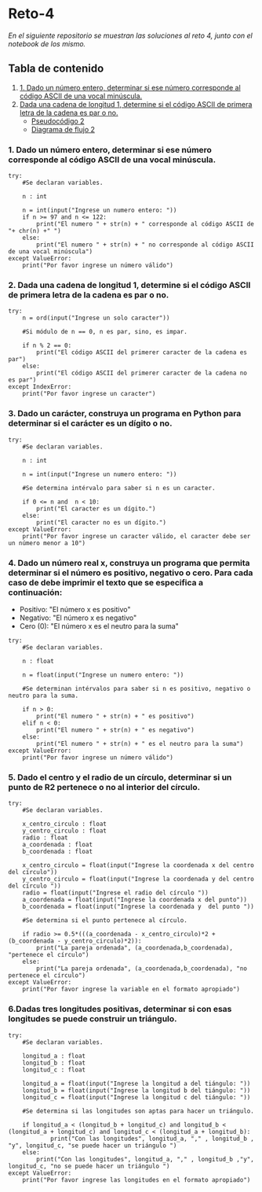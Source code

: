 # Reto-4
_En el siguiente repositorio se muestran las soluciones al reto 4, junto con el notebook de los mismo._

## Tabla de contenido
1. [1. Dado un número entero, determinar si ese número corresponde al código ASCII de una vocal minúscula.](#1.-dado-un-número-entero,-determinar-si-ese-número-corresponde-al-código-ascii-de-una-vocal-minúscula)
2. [Dada una cadena de longitud 1, determine si el código ASCII de primera letra de la cadena es par o no.](#2-dada-una-cadena-de-longitud-1-determine-si-el-código-ascii-de-primera-letra-de-la-cadena-es-par-o-no)
	- [Pseudocódigo 2](#pseudocódigo-2)
	- [Diagrama de flujo 2](#diagrama-de-flujo-2)

### 1. Dado un número entero, determinar si ese número corresponde al código ASCII de una vocal minúscula.

```
try:
    #Se declaran variables.

    n : int
    
    n = int(input("Ingrese un numero entero: "))
    if n >= 97 and n <= 122:
        print("El numero " + str(n) + " corresponde al código ASCII de "+ chr(n) +" ")
    else:
        print("El numero " + str(n) + " no corresponde al código ASCII de una vocal minúscula")
except ValueError:
    print("Por favor ingrese un número válido")
```
    

### 2. Dada una cadena de longitud 1, determine si el código ASCII de primera letra de la cadena es par o no.

```
try:
    n = ord(input("Ingrese un solo caracter"))

    #Si módulo de n == 0, n es par, sino, es impar.

    if n % 2 == 0:
        print("El código ASCII del primerer caracter de la cadena es par")
    else:
        print("El código ASCII del primerer caracter de la cadena no es par")
except IndexError:
    print("Por favor ingrese un caracter")
```

### 3. Dado un carácter, construya un programa en Python para determinar si el carácter es un dígito o no.

```
try:
    #Se declaran variables.
    
    n : int

    n = int(input("Ingrese un numero entero: "))

    #Se determina intérvalo para saber si n es un caracter.

    if 0 <= n and  n < 10:
        print("El caracter es un dígito.")
    else:
        print("El caracter no es un dígito.")
except ValueError:
    print("Por favor ingrese un caracter válido, el caracter debe ser un número menor a 10")
```

### 4. Dado un número real x, construya un programa que permita determinar si el número es positivo, negativo o cero. Para cada caso de debe imprimir el texto que se especifica a continuación:
* Positivo: "El número x es positivo"
* Negativo: "El número x es negativo"
* Cero (0): "El número x es el neutro para la suma"

```
try:
    #Se declaran variables.

    n : float
    
    n = float(input("Ingrese un numero entero: "))

    #Se determinan intérvalos para saber si n es positivo, negativo o neutro para la suma.

    if n > 0:
        print("El numero " + str(n) + " es positivo")
    elif n < 0:
        print("El numero " + str(n) + " es negativo")
    else:
        print("El numero " + str(n) + " es el neutro para la suma")
except ValueError:
    print("Por favor ingrese un número válido")
```

### 5. Dado el centro y el radio de un círculo, determinar si un punto de R2 pertenece o no al interior del círculo.
```
try:
    #Se declaran variables.
    
    x_centro_circulo : float
    y_centro_circulo : float
    radio : float
    a_coordenada : float
    b_coordenada : float
    
    x_centro_circulo = float(input("Ingrese la coordenada x del centro del círculo"))
    y_centro_circulo = float(input("Ingrese la coordenada y del centro del círculo "))
    radio = float(input("Ingrese el radio del círculo "))
    a_coordenada = float(input("Ingrese la coordenada x del punto"))
    b_coordenada = float(input("Ingrese la coordenada y  del punto "))

    #Se determina si el punto pertenece al círculo.

    if radio >= 0.5*(((a_coordenada - x_centro_circulo)*2 + (b_coordenada - y_centro_circulo)*2)):
        print("La pareja ordenada", (a_coordenada,b_coordenada), "pertenece el círculo")
    else:
        print("La pareja ordenada", (a_coordenada,b_coordenada), "no pertenece el círculo")
except ValueError:
    print("Por favor ingrese la variable en el formato apropiado")
```

### 6.Dadas tres longitudes positivas, determinar si con esas longitudes se puede construir un triángulo.

```
try:
    #Se declaran variables.
    
    longitud_a : float
    longitud_b : float
    longitud_c : float

    longitud_a = float(input("Ingrese la longitud a del tiángulo: "))
    longitud_b = float(input("Ingrese la longitud b del tiángulo: "))
    longitud_c = float(input("Ingrese la longitud c del tiángulo: "))  

    #Se determina si las longitudes son aptas para hacer un triángulo.

    if longitud_a < (longitud_b + longitud_c) and longitud_b < (longitud_a + longitud_c) and longitud_c < (longitud_a + longitud_b): 
            print("Con las longitudes", longitud_a, "," , longitud_b , "y", longitud_c, "se puede hacer un triángulo ")
    else:
        print("Con las longitudes", longitud_a, "," , longitud_b ,"y", longitud_c, "no se puede hacer un triángulo ")
except ValueError:
    print("Por favor ingrese las longitudes en el formato apropiado")
```

